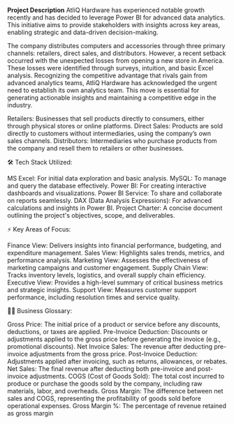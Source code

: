 **Project Description**
AtliQ Hardware has experienced notable growth recently and has decided to leverage Power BI for advanced data analytics. This initiative aims to provide stakeholders with insights across key areas, enabling strategic and data-driven decision-making.

The company distributes computers and accessories through three primary channels: retailers, direct sales, and distributors. However, a recent setback occurred with the unexpected losses from opening a new store in America. These losses were identified through surveys, intuition, and basic Excel analysis. Recognizing the competitive advantage that rivals gain from advanced analytics teams, AtliQ Hardware has acknowledged the urgent need to establish its own analytics team. This move is essential for generating actionable insights and maintaining a competitive edge in the industry.

Retailers: Businesses that sell products directly to consumers, either through physical stores or online platforms.
Direct Sales: Products are sold directly to customers without intermediaries, using the company’s own sales channels.
Distributors: Intermediaries who purchase products from the company and resell them to retailers or other businesses.

🛠 Tech Stack Utilized:

MS Excel: For initial data exploration and basic analysis.
MySQL: To manage and query the database effectively.
Power BI: For creating interactive dashboards and visualizations.
Power BI Service: To share and collaborate on reports seamlessly.
DAX (Data Analysis Expressions): For advanced calculations and insights in Power BI.
Project Charter: A concise document outlining the project's objectives, scope, and deliverables.

⚡️ Key Areas of Focus:

Finance View: Delivers insights into financial performance, budgeting, and expenditure management.
Sales View: Highlights sales trends, metrics, and performance analysis.
Marketing View: Assesses the effectiveness of marketing campaigns and customer engagement.
Supply Chain View: Tracks inventory levels, logistics, and overall supply chain efficiency.
Executive View: Provides a high-level summary of critical business metrics and strategic insights.
Support View: Measures customer support performance, including resolution times and service quality.

👩‍💻 Business Glossary:

Gross Price: The initial price of a product or service before any discounts, deductions, or taxes are applied.
Pre-Invoice Deduction: Discounts or adjustments applied to the gross price before generating the invoice (e.g., promotional discounts).
Net Invoice Sales: The revenue after deducting pre-invoice adjustments from the gross price.
Post-Invoice Deduction: Adjustments applied after invoicing, such as returns, allowances, or rebates.
Net Sales: The final revenue after deducting both pre-invoice and post-invoice adjustments.
COGS (Cost of Goods Sold): The total cost incurred to produce or purchase the goods sold by the company, including raw materials, labor, and overheads.
Gross Margin: The difference between net sales and COGS, representing the profitability of goods sold before operational expenses.
Gross Margin %: The percentage of revenue retained as gross margin




